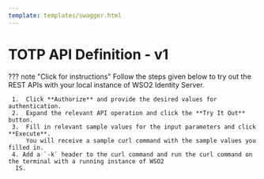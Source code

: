 ```yaml
---
template: templates/swagger.html
---
```


# TOTP API Definition - v1

??? note "Click for instructions"
    Follow the steps given below to try out the REST APIs with your local instance of WSO2 Identity Server. 
      
     1.  Click **Authorize** and provide the desired values for authentication. 
     2.  Expand the relevant API operation and click the **Try It Out** button.  
     3.  Fill in relevant sample values for the input parameters and click **Execute**. 
         You will receive a sample curl command with the sample values you filled in. 
     4. Add a `-k` header to the curl command and run the curl command on the terminal with a running instance of WSO2
      IS. 
      
<div id="swagger-ui"></div>
<script>

  // Begin Swagger UI call region
  const ui = SwaggerUIBundle({
     url: "{{base_path}}/apis/restapis/totp.yaml",
    dom_id: '#swagger-ui',
    deepLinking: true,
    validatorUrl: null,
    presets: [
      SwaggerUIBundle.presets.apis,
      SwaggerUIStandalonePreset
    ],
    plugins: [
      SwaggerUIBundle.plugins.DownloadUrl
    ],
    layout: "StandaloneLayout"
  })
  // End Swagger UI call region

   window.ui = ui
</script>

